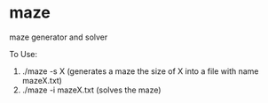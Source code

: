 # maze
maze generator and solver 

To Use: 
  1. ./maze -s X (generates a maze the size of X into a file with name mazeX.txt)
  2. ./maze -i mazeX.txt (solves the maze)
